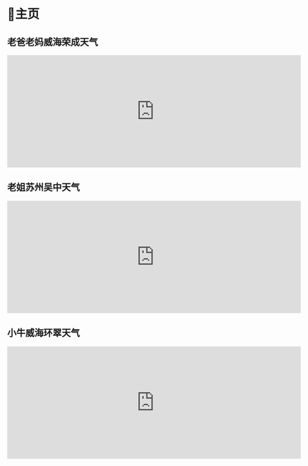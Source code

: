# 🏡主页

## 老爸老妈威海荣成天气

<iframe width="680" scrolling="no" height="260" frameborder="0" allowtransparency="true" src="https://i.tianqi.com?c=code&id=13&bgc=%2300B0F0&bdc=%23&icon=1&py=rongcheng2&temp=1&site=12"></iframe>

## 老姐苏州吴中天气

<iframe width="680" scrolling="no" height="260" frameborder="0" allowtransparency="true" src="https://i.tianqi.com?c=code&id=13&bgc=%2300B0F0&bdc=%23&icon=1&py=wuzhong1&temp=1&site=12"></iframe>

## 小牛威海环翠天气

<iframe width="680" scrolling="no" height="260" frameborder="0" allowtransparency="true" src="https://i.tianqi.com?c=code&id=13&bgc=%2300B0F0&bdc=%23&icon=1&py=huancuiqu&temp=1&site=12"></iframe>

